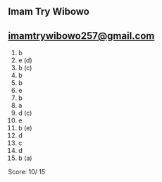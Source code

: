 ## Imam Try Wibowo
## imamtrywibowo257@gmail.com

1. b
2. e (d)
3. b (c)
4. b
5. b
6. e
7. b
8. a 
9. d (c)
10. e
11. b (e)
12. d
13. c
14. d
15. b (a)

Score: 10/ 15
